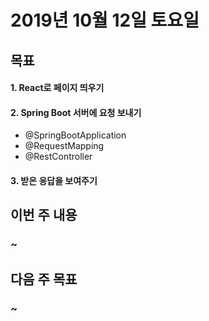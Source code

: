 # 2019년 10월 12일 토요일


## 목표
#### 1. React로 페이지 띄우기
#### 2. Spring Boot 서버에 요청 보내기
  - @SpringBootApplication
  - @RequestMapping
  - @RestController
#### 3. 받은 응답을 보여주기

## 이번 주 내용
### ~

## 다음 주 목표
### ~
